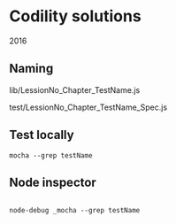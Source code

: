 # Codility solutions

2016

## Naming

lib/LessionNo_Chapter_TestName.js

test/LessionNo_Chapter_TestName_Spec.js

## Test locally

```
mocha --grep testName

```

## Node inspector

```

node-debug _mocha --grep testName

```
